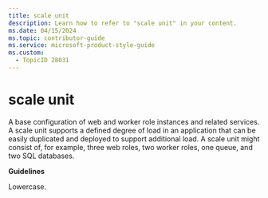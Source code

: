 ```yaml
---
title: scale unit
description: Learn how to refer to "scale unit" in your content.
ms.date: 04/15/2024
ms.topic: contributor-guide
ms.service: microsoft-product-style-guide
ms.custom:
  - TopicID 28031
---
```



# scale unit

A base configuration of web and worker role instances and related services. A scale unit supports a defined degree of load in an application that can be easily duplicated and deployed to support additional load. A scale unit might consist of, for example, three web roles, two worker roles, one queue, and two SQL databases.

**Guidelines**

Lowercase.

